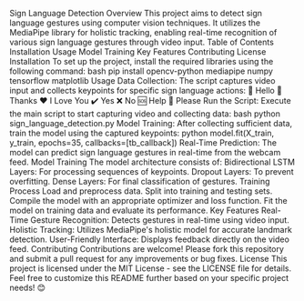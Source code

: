 Sign Language Detection
Overview
This project aims to detect sign language gestures using computer vision techniques. It utilizes the MediaPipe library for holistic tracking, enabling real-time recognition of various sign language gestures through video input.
Table of Contents
Installation
Usage
Model Training
Key Features
Contributing
License
Installation
To set up the project, install the required libraries using the following command:
bash
pip install opencv-python mediapipe numpy tensorflow matplotlib
Usage
Data Collection: The script captures video input and collects keypoints for specific sign language actions:
👋 Hello
🙏 Thanks
❤️ I Love You
✔️ Yes
❌ No
🆘 Help
🙇 Please
Run the Script: Execute the main script to start capturing video and collecting data:
bash
python sign_language_detection.py
Model Training: After collecting sufficient data, train the model using the captured keypoints:
python
model.fit(X_train, y_train, epochs=35, callbacks=[tb_callback])
Real-Time Prediction: The model can predict sign language gestures in real-time from the webcam feed.
Model Training
The model architecture consists of:
Bidirectional LSTM Layers: For processing sequences of keypoints.
Dropout Layers: To prevent overfitting.
Dense Layers: For final classification of gestures.
Training Process
Load and preprocess data.
Split into training and testing sets.
Compile the model with an appropriate optimizer and loss function.
Fit the model on training data and evaluate its performance.
Key Features
Real-Time Gesture Recognition: Detects gestures in real-time using video input.
Holistic Tracking: Utilizes MediaPipe's holistic model for accurate landmark detection.
User-Friendly Interface: Displays feedback directly on the video feed.
Contributing
Contributions are welcome! Please fork this repository and submit a pull request for any improvements or bug fixes.
License
This project is licensed under the MIT License - see the LICENSE file for details. Feel free to customize this README further based on your specific project needs! 😊
